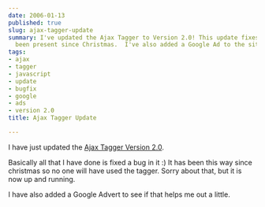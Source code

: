 ```yaml
---
date: 2006-01-13
published: true
slug: ajax-tagger-update
summary: I've updated the Ajax Tagger to Version 2.0! This update fixes a bug that's
  been present since Christmas.  I've also added a Google Ad to the site.
tags:
- ajax
- tagger
- javascript
- update
- bugfix
- google
- ads
- version 2.0
title: Ajax Tagger Update

---
```

I have just updated the <a href="http://ajaxtag.kinlan.co.uk">Ajax Tagger Version 2.0</a>.<p />Basically all that I have done is fixed a bug in it :)  It has been this way since christmas so no one will have used the tagger.  Sorry about that, but it is now up and running.<p />I have also added a Google Advert to see if that helps me out a little.<p />

